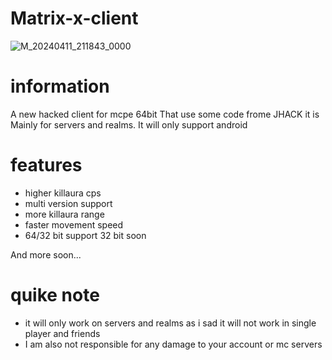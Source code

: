 # Matrix-x-client
![M_20240411_211843_0000](https://github.com/John220099/Matrix-x-client/assets/148237962/28fc49f0-fd8e-4454-8b49-11bd2732186f)

# information 
A new hacked client for mcpe 64bit 
That use some code frome JHACK it is
Mainly for servers and realms.
It will only support android 

# features
* higher killaura cps
* multi version support
* more killaura range
* faster movement speed
* 64/32 bit support 32 bit soon

And more soon...

# quike note
* it will only work on servers and realms as i sad it will not work in single player and friends
* I am also not responsible for any damage to your account or mc servers
